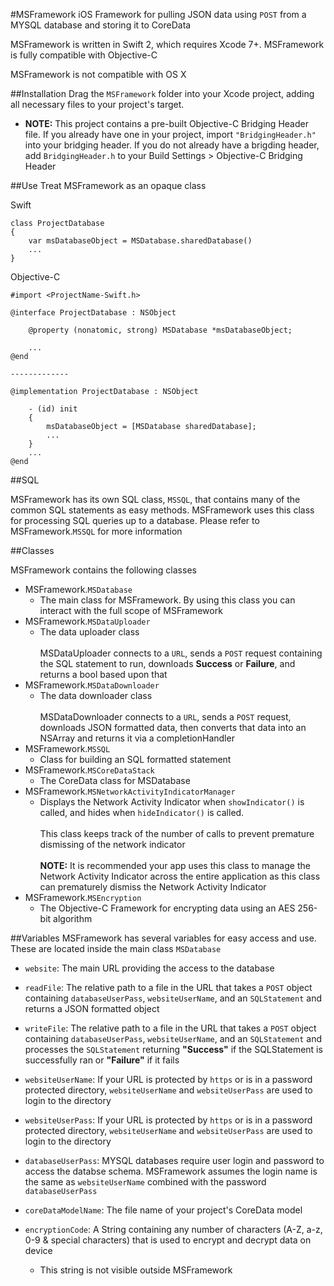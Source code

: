 #MSFramework
iOS Framework for pulling JSON data using `POST` from a MYSQL database and storing it to CoreData

MSFramework is written in Swift 2, which requires Xcode 7+.  MSFramework is fully compatible with Objective-C

MSFramework is not compatible with OS X

##Installation
Drag the `MSFramework` folder into your Xcode project, adding all necessary files to your project's target.

- **NOTE:** This project contains a pre-built Objective-C Bridging Header file.  If you already have one in your project, import `"BridgingHeader.h"` into your bridging header.  If you do not already have a brigding header, add `BridgingHeader.h` to your Build Settings > Objective-C Bridging Header

##Use
Treat MSFramework as an opaque class

Swift

```ios
class ProjectDatabase
{
	var msDatabaseObject = MSDatabase.sharedDatabase()
	...
}
```

Objective-C

```ios
#import <ProjectName-Swift.h>

@interface ProjectDatabase : NSObject

	@property (nonatomic, strong) MSDatabase *msDatabaseObject;
	
	...
@end
	
-------------

@implementation ProjectDatabase : NSObject
	
	- (id) init
	{
		msDatabaseObject = [MSDatabase sharedDatabase];
		...
	}
	...
@end
```

##SQL

MSFramework has its own SQL class, `MSSQL`, that contains many of the common SQL statements as easy methods.  MSFramework uses this class for processing SQL queries up to a database.  Please refer to MSFramework.`MSSQL` for more information

##Classes

MSFramework contains the following classes

* MSFramework.`MSDatabase`
	* The main class for MSFramework.  By using this class you can interact with the full scope of MSFramework
* MSFramework.`MSDataUploader`
	* The data uploader class<br><br>MSDataUploader connects to a `URL`, sends a `POST` request containing the SQL statement to run, downloads **Success** or **Failure**, and returns a bool based upon that
* MSFramework.`MSDataDownloader`
	* The data downloader class<br><br>MSDataDownloader connects to a `URL`, sends a `POST` request, downloads JSON formatted data, then converts that data into an NSArray and returns it via a completionHandler
* MSFramework.`MSSQL`
	* Class for building an SQL formatted statement
* MSFramework.`MSCoreDataStack`
	* The CoreData class for MSDatabase
* MSFramework.`MSNetworkActivityIndicatorManager`
	* Displays the Network Activity Indicator when `showIndicator()` is called, and hides when `hideIndicator()` is called.<br><br>This class keeps track of the number of calls to prevent premature dismissing of the network indicator<br><br>**NOTE:** It is recommended your app uses this class to manage the Network Activity Indicator across the entire application as this class can prematurely dismiss the Network Activity Indicator
* MSFramework.`MSEncryption`
	* The Objective-C Framework for encrypting data using an AES 256-bit algorithm


##Variables
MSFramework has several variables for easy access and use.  These are located inside the main class `MSDatabase`

* `website`: The main URL providing the access to the database


* `readFile`: The relative path to a file in the URL that takes a `POST` object containing `databaseUserPass`, `websiteUserName`, and an `SQLStatement` and returns a JSON formatted object
* `writeFile`: The relative path to a file in the URL that takes a `POST` object containing `databaseUserPass`, `websiteUserName`, and an `SQLStatement` and processes the `SQLStatement` returning **"Success"** if the SQLStatement is successfully ran or **"Failure"** if it fails
* `websiteUserName`: If your URL is protected by `https` or is in a password protected directory, `websiteUserName` and `websiteUserPass` are used to login to the directory
* `websiteUserPass`: If your URL is protected by `https` or is in a password protected directory, `websiteUserName` and `websiteUserPass` are used to login to the directory
* `databaseUserPass`: MYSQL databases require user login and password to access the databse schema.  MSFramework assumes the login name is the same as `websiteUserName` combined with the password `databaseUserPass`
* `coreDataModelName`: The file name of your project's CoreData model
* `encryptionCode`: A String containing any number of characters (A-Z, a-z, 0-9 & special characters) that is used to encrypt and decrypt data on device
	* This string is not visible outside MSFramework